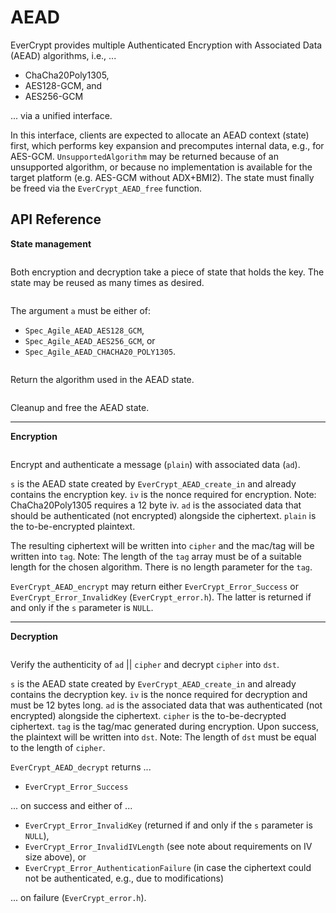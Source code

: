 # AEAD

EverCrypt provides multiple Authenticated Encryption with Associated Data (AEAD) algorithms, i.e., ...

* ChaCha20Poly1305,
* AES128-GCM, and
* AES256-GCM

... via a unified interface.

In this interface, clients are expected to allocate an AEAD context (state) first, which performs key expansion and precomputes internal data, e.g., for AES-GCM.
`UnsupportedAlgorithm` may be returned because of an unsupported algorithm, or because no implementation is available for the target platform (e.g. AES-GCM without ADX+BMI2).
The state must finally be freed via the `EverCrypt_AEAD_free` function.

## API Reference

**State management**

```{doxygentypedef} EverCrypt_AEAD_state_s
```

Both encryption and decryption take a piece of state that holds the key.
The state may be reused as many times as desired.

```{doxygenfunction} EverCrypt_AEAD_create_in
```

The argument `a` must be either of:
* `Spec_Agile_AEAD_AES128_GCM`,
* `Spec_Agile_AEAD_AES256_GCM`, or
* `Spec_Agile_AEAD_CHACHA20_POLY1305`.

```{doxygenfunction} EverCrypt_AEAD_alg_of_state
```

Return the algorithm used in the AEAD state.

```{doxygenfunction} EverCrypt_AEAD_free
```

Cleanup and free the AEAD state.

--------------------------------------------------------------------------------

**Encryption**

```{doxygenfunction} EverCrypt_AEAD_encrypt
```

Encrypt and authenticate a message (`plain`) with associated data (`ad`).

`s` is the AEAD state created by `EverCrypt_AEAD_create_in` and already contains the encryption key.
`iv` is the nonce required for encryption.
Note: ChaCha20Poly1305 requires a 12 byte iv.
`ad` is the associated data that should be authenticated (not encrypted) alongside the ciphertext.
`plain` is the to-be-encrypted plaintext.

The resulting ciphertext will be written into `cipher` and the mac/tag will be written into `tag`.
Note: The length of the `tag` array must be of a suitable length for the chosen algorithm.
There is no length parameter for the `tag`.

`EverCrypt_AEAD_encrypt` may return either `EverCrypt_Error_Success` or `EverCrypt_Error_InvalidKey` (`EverCrypt_error.h`).
The latter is returned if and only if the `s` parameter is `NULL`.

<!--
```{doxygenfunction} EverCrypt_Chacha20Poly1305_aead_encrypt
```

```{doxygenfunction} EverCrypt_AEAD_encrypt_expand
```

```{doxygenfunction} EverCrypt_AEAD_encrypt_expand_aes128_gcm
```

```{doxygenfunction} EverCrypt_AEAD_encrypt_expand_aes256_gcm
```

```{doxygenfunction} EverCrypt_AEAD_encrypt_expand_chacha20_poly1305
```
-->

--------------------------------------------------------------------------------

**Decryption**

```{doxygenfunction} EverCrypt_AEAD_decrypt
```

Verify the authenticity of `ad` || `cipher` and decrypt `cipher` into `dst`.

`s` is the AEAD state created by `EverCrypt_AEAD_create_in` and already contains the decryption key.
`iv` is the nonce required for decryption and must be 12 bytes long.
`ad` is the associated data that was authenticated (not encrypted) alongside the ciphertext.
`cipher` is the to-be-decrypted ciphertext.
`tag` is the tag/mac generated during encryption.
Upon success, the plaintext will be written into `dst`.
Note: The length of `dst` must be equal to the length of `cipher`.

`EverCrypt_AEAD_decrypt` returns ...

* `EverCrypt_Error_Success`

... on success and either of ...

* `EverCrypt_Error_InvalidKey` (returned if and only if the `s` parameter is `NULL`),
* `EverCrypt_Error_InvalidIVLength` (see note about requirements on IV size above), or
* `EverCrypt_Error_AuthenticationFailure` (in case the ciphertext could not be authenticated, e.g., due to modifications)

... on failure (`EverCrypt_error.h`).

<!--
```{doxygenfunction} EverCrypt_Chacha20Poly1305_aead_decrypt
```

```{doxygenfunction} EverCrypt_AEAD_decrypt_expand
```

```{doxygenfunction} EverCrypt_AEAD_decrypt_expand_aes128_gcm
```

```{doxygenfunction} EverCrypt_AEAD_decrypt_expand_aes256_gcm
```

```{doxygenfunction} EverCrypt_AEAD_decrypt_expand_chacha20_poly1305
```
-->

